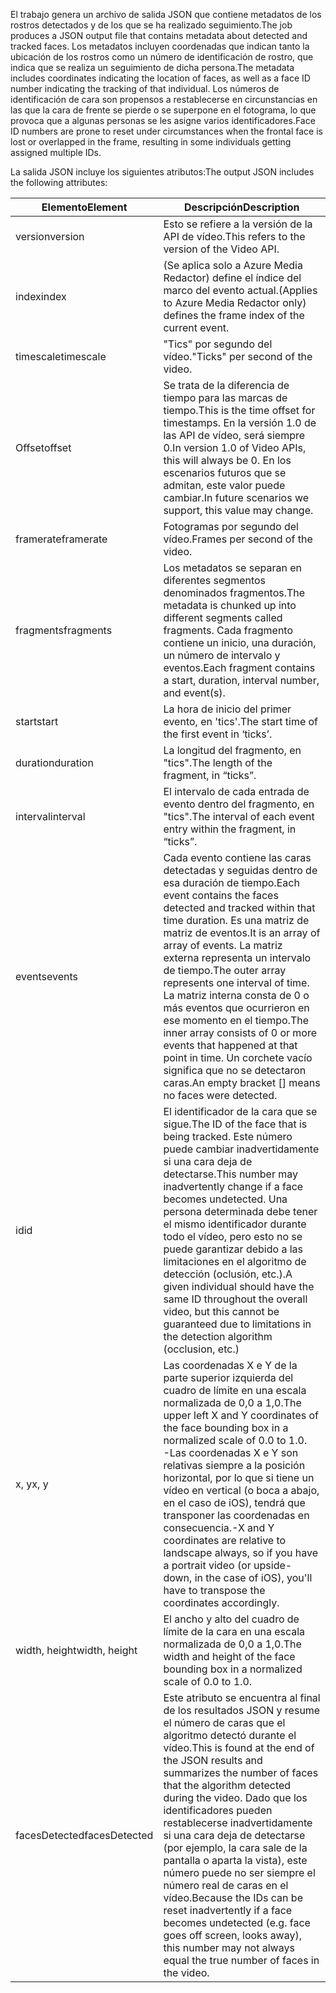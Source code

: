 <span data-ttu-id="40deb-101">El trabajo genera un archivo de salida JSON que contiene metadatos de los rostros detectados y de los que se ha realizado seguimiento.</span><span class="sxs-lookup"><span data-stu-id="40deb-101">The job produces a JSON output file that contains metadata about detected and tracked faces.</span></span> <span data-ttu-id="40deb-102">Los metadatos incluyen coordenadas que indican tanto la ubicación de los rostros como un número de identificación de rostro, que indica que se realiza un seguimiento de dicha persona.</span><span class="sxs-lookup"><span data-stu-id="40deb-102">The metadata includes coordinates indicating the location of faces, as well as a face ID number indicating the tracking of that individual.</span></span> <span data-ttu-id="40deb-103">Los números de identificación de cara son propensos a restablecerse en circunstancias en las que la cara de frente se pierde o se superpone en el fotograma, lo que provoca que a algunas personas se les asigne varios identificadores.</span><span class="sxs-lookup"><span data-stu-id="40deb-103">Face ID numbers are prone to reset under circumstances when the frontal face is lost or overlapped in the frame, resulting in some individuals getting assigned multiple IDs.</span></span>

<span data-ttu-id="40deb-104">La salida JSON incluye los siguientes atributos:</span><span class="sxs-lookup"><span data-stu-id="40deb-104">The output JSON includes the following attributes:</span></span>

| <span data-ttu-id="40deb-105">Elemento</span><span class="sxs-lookup"><span data-stu-id="40deb-105">Element</span></span> | <span data-ttu-id="40deb-106">Descripción</span><span class="sxs-lookup"><span data-stu-id="40deb-106">Description</span></span> |
| --- | --- |
| <span data-ttu-id="40deb-107">version</span><span class="sxs-lookup"><span data-stu-id="40deb-107">version</span></span> |<span data-ttu-id="40deb-108">Esto se refiere a la versión de la API de vídeo.</span><span class="sxs-lookup"><span data-stu-id="40deb-108">This refers to the version of the Video API.</span></span> |
| <span data-ttu-id="40deb-109">index</span><span class="sxs-lookup"><span data-stu-id="40deb-109">index</span></span> | <span data-ttu-id="40deb-110">(Se aplica solo a Azure Media Redactor) define el índice del marco del evento actual.</span><span class="sxs-lookup"><span data-stu-id="40deb-110">(Applies to Azure Media Redactor only) defines the frame index of the current event.</span></span> |
| <span data-ttu-id="40deb-111">timescale</span><span class="sxs-lookup"><span data-stu-id="40deb-111">timescale</span></span> |<span data-ttu-id="40deb-112">"Tics" por segundo del vídeo.</span><span class="sxs-lookup"><span data-stu-id="40deb-112">"Ticks" per second of the video.</span></span> |
| <span data-ttu-id="40deb-113">Offset</span><span class="sxs-lookup"><span data-stu-id="40deb-113">offset</span></span> |<span data-ttu-id="40deb-114">Se trata de la diferencia de tiempo para las marcas de tiempo.</span><span class="sxs-lookup"><span data-stu-id="40deb-114">This is the time offset for timestamps.</span></span> <span data-ttu-id="40deb-115">En la versión 1.0 de las API de vídeo, será siempre 0.</span><span class="sxs-lookup"><span data-stu-id="40deb-115">In version 1.0 of Video APIs, this will always be 0.</span></span> <span data-ttu-id="40deb-116">En los escenarios futuros que se admitan, este valor puede cambiar.</span><span class="sxs-lookup"><span data-stu-id="40deb-116">In future scenarios we support, this value may change.</span></span> |
| <span data-ttu-id="40deb-117">framerate</span><span class="sxs-lookup"><span data-stu-id="40deb-117">framerate</span></span> |<span data-ttu-id="40deb-118">Fotogramas por segundo del vídeo.</span><span class="sxs-lookup"><span data-stu-id="40deb-118">Frames per second of the video.</span></span> |
| <span data-ttu-id="40deb-119">fragments</span><span class="sxs-lookup"><span data-stu-id="40deb-119">fragments</span></span> |<span data-ttu-id="40deb-120">Los metadatos se separan en diferentes segmentos denominados fragmentos.</span><span class="sxs-lookup"><span data-stu-id="40deb-120">The metadata is chunked up into different segments called fragments.</span></span> <span data-ttu-id="40deb-121">Cada fragmento contiene un inicio, una duración, un número de intervalo y eventos.</span><span class="sxs-lookup"><span data-stu-id="40deb-121">Each fragment contains a start, duration, interval number, and event(s).</span></span> |
| <span data-ttu-id="40deb-122">start</span><span class="sxs-lookup"><span data-stu-id="40deb-122">start</span></span> |<span data-ttu-id="40deb-123">La hora de inicio del primer evento, en 'tics'.</span><span class="sxs-lookup"><span data-stu-id="40deb-123">The start time of the first event in ‘ticks’.</span></span> |
| <span data-ttu-id="40deb-124">duration</span><span class="sxs-lookup"><span data-stu-id="40deb-124">duration</span></span> |<span data-ttu-id="40deb-125">La longitud del fragmento, en "tics".</span><span class="sxs-lookup"><span data-stu-id="40deb-125">The length of the fragment, in “ticks”.</span></span> |
| <span data-ttu-id="40deb-126">interval</span><span class="sxs-lookup"><span data-stu-id="40deb-126">interval</span></span> |<span data-ttu-id="40deb-127">El intervalo de cada entrada de evento dentro del fragmento, en "tics".</span><span class="sxs-lookup"><span data-stu-id="40deb-127">The interval of each event entry within the fragment, in “ticks”.</span></span> |
| <span data-ttu-id="40deb-128">events</span><span class="sxs-lookup"><span data-stu-id="40deb-128">events</span></span> |<span data-ttu-id="40deb-129">Cada evento contiene las caras detectadas y seguidas dentro de esa duración de tiempo.</span><span class="sxs-lookup"><span data-stu-id="40deb-129">Each event contains the faces detected and tracked within that time duration.</span></span> <span data-ttu-id="40deb-130">Es una matriz de matriz de eventos.</span><span class="sxs-lookup"><span data-stu-id="40deb-130">It is an array of array of events.</span></span> <span data-ttu-id="40deb-131">La matriz externa representa un intervalo de tiempo.</span><span class="sxs-lookup"><span data-stu-id="40deb-131">The outer array represents one interval of time.</span></span> <span data-ttu-id="40deb-132">La matriz interna consta de 0 o más eventos que ocurrieron en ese momento en el tiempo.</span><span class="sxs-lookup"><span data-stu-id="40deb-132">The inner array consists of 0 or more events that happened at that point in time.</span></span> <span data-ttu-id="40deb-133">Un corchete vacío significa que no se detectaron caras.</span><span class="sxs-lookup"><span data-stu-id="40deb-133">An empty bracket [] means no faces were detected.</span></span> |
| <span data-ttu-id="40deb-134">id</span><span class="sxs-lookup"><span data-stu-id="40deb-134">id</span></span> |<span data-ttu-id="40deb-135">El identificador de la cara que se sigue.</span><span class="sxs-lookup"><span data-stu-id="40deb-135">The ID of the face that is being tracked.</span></span> <span data-ttu-id="40deb-136">Este número puede cambiar inadvertidamente si una cara deja de detectarse.</span><span class="sxs-lookup"><span data-stu-id="40deb-136">This number may inadvertently change if a face becomes undetected.</span></span> <span data-ttu-id="40deb-137">Una persona determinada debe tener el mismo identificador durante todo el vídeo, pero esto no se puede garantizar debido a las limitaciones en el algoritmo de detección (oclusión, etc.).</span><span class="sxs-lookup"><span data-stu-id="40deb-137">A given individual should have the same ID throughout the overall video, but this cannot be guaranteed due to limitations in the detection algorithm (occlusion, etc.)</span></span> |
| <span data-ttu-id="40deb-138">x, y</span><span class="sxs-lookup"><span data-stu-id="40deb-138">x, y</span></span> |<span data-ttu-id="40deb-139">Las coordenadas X e Y de la parte superior izquierda del cuadro de límite en una escala normalizada de 0,0 a 1,0.</span><span class="sxs-lookup"><span data-stu-id="40deb-139">The upper left X and Y coordinates of the face bounding box in a normalized scale of 0.0 to 1.0.</span></span> <br/><span data-ttu-id="40deb-140">-Las coordenadas X e Y son relativas siempre a la posición horizontal, por lo que si tiene un vídeo en vertical (o boca a abajo, en el caso de iOS), tendrá que transponer las coordenadas en consecuencia.</span><span class="sxs-lookup"><span data-stu-id="40deb-140">-X and Y coordinates are relative to landscape always, so if you have a portrait video (or upside-down, in the case of iOS), you'll have to transpose the coordinates accordingly.</span></span> |
| <span data-ttu-id="40deb-141">width, height</span><span class="sxs-lookup"><span data-stu-id="40deb-141">width, height</span></span> |<span data-ttu-id="40deb-142">El ancho y alto del cuadro de límite de la cara en una escala normalizada de 0,0 a 1,0.</span><span class="sxs-lookup"><span data-stu-id="40deb-142">The width and height of the face bounding box in a normalized scale of 0.0 to 1.0.</span></span> |
| <span data-ttu-id="40deb-143">facesDetected</span><span class="sxs-lookup"><span data-stu-id="40deb-143">facesDetected</span></span> |<span data-ttu-id="40deb-144">Este atributo se encuentra al final de los resultados JSON y resume el número de caras que el algoritmo detectó durante el vídeo.</span><span class="sxs-lookup"><span data-stu-id="40deb-144">This is found at the end of the JSON results and summarizes the number of faces that the algorithm detected during the video.</span></span> <span data-ttu-id="40deb-145">Dado que los identificadores pueden restablecerse inadvertidamente si una cara deja de detectarse (por ejemplo, la cara sale de la pantalla o aparta la vista), este número puede no ser siempre el número real de caras en el vídeo.</span><span class="sxs-lookup"><span data-stu-id="40deb-145">Because the IDs can be reset inadvertently if a face becomes undetected (e.g. face goes off screen, looks away), this number may not always equal the true number of faces in the video.</span></span> |

